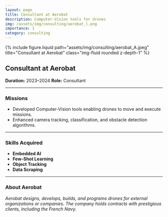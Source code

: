 ```yaml
---
layout: page
title: Consultant at Aerobat
description: Computer-Vision tools for drones
img: /assets/img/consulting/aerobat_l.png
importance: 1
category: consulting
---
```


<div class="row">
    <div class="col-sm mt-3 mt-md-0">
        {% include figure.liquid path="assets/img/consulting/aerobat_A.jpeg" title="Consultant at Aerobat" class="img-fluid rounded z-depth-1" %}
    </div>
</div>

## Consultant at Aerobat

**Duration:** 2023–2024
**Role:** Consultant

---

### Missions

- Developed Computer-Vision tools enabling drones to move and execute missions.  
- Enhanced camera tracking, classification, and obstacle detection algorithms.  

---

### Skills Acquired

- **Embedded AI**  
- **Few-Shot Learning**  
- **Object Tracking**  
- **Data Scraping**

---

### About Aerobat

<div class="caption">
    <em>Aerobat designs, develops, builds, and programs drones for external organizations or companies. The company holds contracts with prestigious clients, including the French Navy.</em>
</div>
